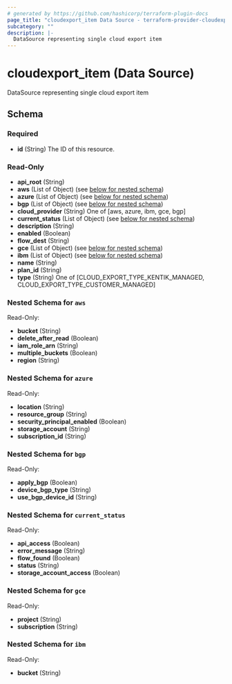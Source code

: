```yaml
---
# generated by https://github.com/hashicorp/terraform-plugin-docs
page_title: "cloudexport_item Data Source - terraform-provider-cloudexport"
subcategory: ""
description: |-
  DataSource representing single cloud export item
---
```


# cloudexport_item (Data Source)

DataSource representing single cloud export item



<!-- schema generated by tfplugindocs -->
## Schema

### Required

- **id** (String) The ID of this resource.

### Read-Only

- **api_root** (String)
- **aws** (List of Object) (see [below for nested schema](#nestedatt--aws))
- **azure** (List of Object) (see [below for nested schema](#nestedatt--azure))
- **bgp** (List of Object) (see [below for nested schema](#nestedatt--bgp))
- **cloud_provider** (String) One of [aws, azure, ibm, gce, bgp]
- **current_status** (List of Object) (see [below for nested schema](#nestedatt--current_status))
- **description** (String)
- **enabled** (Boolean)
- **flow_dest** (String)
- **gce** (List of Object) (see [below for nested schema](#nestedatt--gce))
- **ibm** (List of Object) (see [below for nested schema](#nestedatt--ibm))
- **name** (String)
- **plan_id** (String)
- **type** (String) One of [CLOUD_EXPORT_TYPE_KENTIK_MANAGED, CLOUD_EXPORT_TYPE_CUSTOMER_MANAGED]

<a id="nestedatt--aws"></a>
### Nested Schema for `aws`

Read-Only:

- **bucket** (String)
- **delete_after_read** (Boolean)
- **iam_role_arn** (String)
- **multiple_buckets** (Boolean)
- **region** (String)


<a id="nestedatt--azure"></a>
### Nested Schema for `azure`

Read-Only:

- **location** (String)
- **resource_group** (String)
- **security_principal_enabled** (Boolean)
- **storage_account** (String)
- **subscription_id** (String)


<a id="nestedatt--bgp"></a>
### Nested Schema for `bgp`

Read-Only:

- **apply_bgp** (Boolean)
- **device_bgp_type** (String)
- **use_bgp_device_id** (String)


<a id="nestedatt--current_status"></a>
### Nested Schema for `current_status`

Read-Only:

- **api_access** (Boolean)
- **error_message** (String)
- **flow_found** (Boolean)
- **status** (String)
- **storage_account_access** (Boolean)


<a id="nestedatt--gce"></a>
### Nested Schema for `gce`

Read-Only:

- **project** (String)
- **subscription** (String)


<a id="nestedatt--ibm"></a>
### Nested Schema for `ibm`

Read-Only:

- **bucket** (String)


